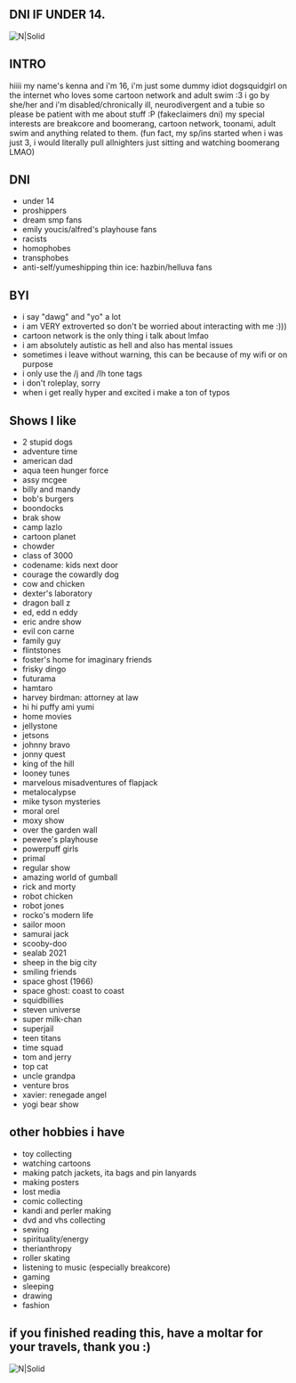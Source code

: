 ## DNI IF UNDER 14.
![N|Solid](https://i.ibb.co/67K2GRm7/IMG-5481.png)
## INTRO
hiiii my name's kenna and i'm 16, i'm just some dummy idiot dogsquidgirl on the internet who loves some cartoon network and adult swim :3 i go by she/her and i'm disabled/chronically ill, neurodivergent and a tubie so please be patient with me about stuff :P (fakeclaimers dni) my special interests are breakcore and boomerang, cartoon network, toonami, adult swim and anything related to them. (fun fact, my sp/ins started when i was just 3, i would literally pull allnighters just sitting and watching boomerang LMAO)
## DNI
- under 14
- proshippers
- dream smp fans
- emily youcis/alfred's playhouse fans
- racists
- homophobes
- transphobes
- anti-self/yumeshipping
thin ice: hazbin/helluva fans
## BYI
- i say "dawg" and "yo" a lot
- i am VERY extroverted so don't be worried about interacting with me :)))
- cartoon network is the only thing i talk about lmfao
- i am absolutely autistic as hell and also has mental issues
- sometimes i leave without warning, this can be because of my wifi or on purpose
- i only use the /j and /lh tone tags
- i don't roleplay, sorry
- when i get really hyper and excited i make a ton of typos
## Shows I like
- 2 stupid dogs
- adventure time
- american dad 
- aqua teen hunger force 
- assy mcgee 
- billy and mandy 
- bob's burgers
- boondocks 
- brak show
- camp lazlo 
- cartoon planet 
- chowder
- class of 3000
- codename: kids next door 
- courage the cowardly dog 
- cow and chicken 
- dexter's laboratory
- dragon ball z
- ed, edd n eddy
- eric andre show
- evil con carne 
- family guy
- flintstones 
- foster's home for imaginary friends
- frisky dingo 
- futurama
- hamtaro
- harvey birdman: attorney at law
- hi hi puffy ami yumi
- home movies
- jellystone
- jetsons
- johnny bravo
- jonny quest
- king of the hill
- looney tunes
- marvelous misadventures of flapjack
- metalocalypse
- mike tyson mysteries
- moral orel 
- moxy show
- over the garden wall
- peewee's playhouse
- powerpuff girls
- primal
- regular show
- amazing world of gumball
- rick and morty 
- robot chicken 
- robot jones
- rocko's modern life
- sailor moon
- samurai jack 
- scooby-doo
- sealab 2021 
- sheep in the big city
- smiling friends 
- space ghost (1966)
- space ghost: coast to coast
- squidbillies
- steven universe 
- super milk-chan 
- superjail
- teen titans
- time squad 
- tom and jerry 
- top cat 
- uncle grandpa
- venture bros
- xavier: renegade angel 
- yogi bear show
## other hobbies i have
- toy collecting
- watching cartoons
- making patch jackets, ita bags and pin lanyards
- making posters
- lost media
- comic collecting
- kandi and perler making
- dvd and vhs collecting
- sewing
- spirituality/energy
- therianthropy
- roller skating
- listening to music (especially breakcore)
- gaming
- sleeping
- drawing
- fashion
## if you finished reading this, have a moltar for your travels, thank you :)
![N|Solid](https://i.ibb.co/Kx3Mr2DJ/IMG-6092.webp)
